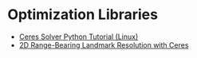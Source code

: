 # Optimization Libraries

- [Ceres Solver Python Tutorial (Linux)](./Ceres_Solver_Python_Tutorial_(Linux).md)
- [2D Range-Bearing Landmark Resolution with Ceres](./2D_Range-Bearing_Landmark_Resolution_with_Ceres.md)
